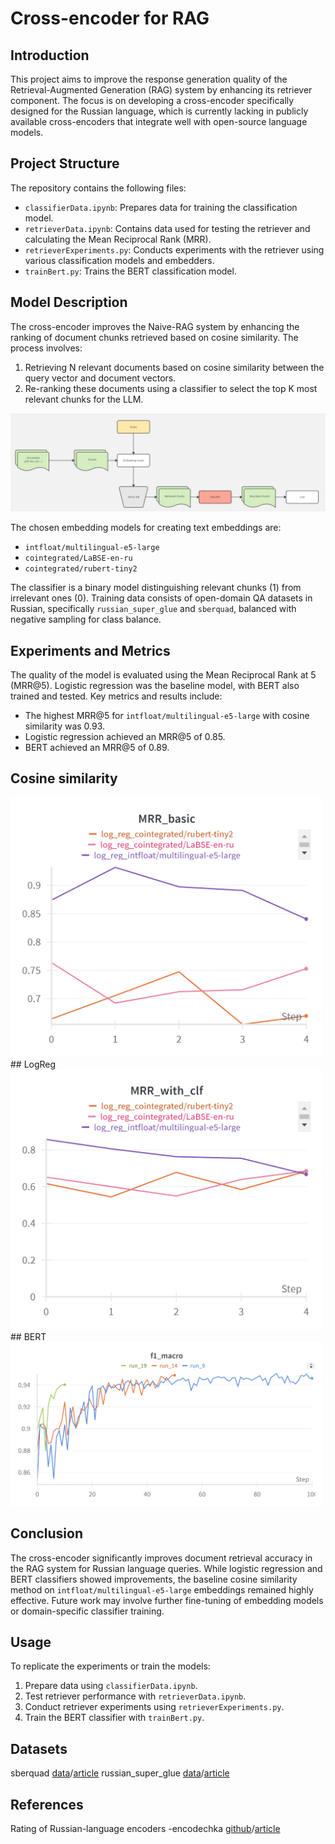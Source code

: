 # Cross-encoder for RAG

## Introduction
This project aims to improve the response generation quality of the Retrieval-Augmented Generation (RAG) system by enhancing its retriever component. The focus is on developing a cross-encoder specifically designed for the Russian language, which is currently lacking in publicly available cross-encoders that integrate well with open-source language models.

## Project Structure
The repository contains the following files:

- `classifierData.ipynb`: Prepares data for training the classification model.
- `retrieverData.ipynb`: Contains data used for testing the retriever and calculating the Mean Reciprocal Rank (MRR).
- `retrieverExperiments.py`: Conducts experiments with the retriever using various classification models and embedders.
- `trainBert.py`: Trains the BERT classification model.

## Model Description
The cross-encoder improves the Naive-RAG system by enhancing the ranking of document chunks retrieved based on cosine similarity. The process involves:
1. Retrieving N relevant documents based on cosine similarity between the query vector and document vectors.
2. Re-ranking these documents using a classifier to select the top K most relevant chunks for the LLM.

![architecture](images/architecture.png)

The chosen embedding models for creating text embeddings are:
- `intfloat/multilingual-e5-large`
- `cointegrated/LaBSE-en-ru`
- `cointegrated/rubert-tiny2`

The classifier is a binary model distinguishing relevant chunks (1) from irrelevant ones (0). Training data consists of open-domain QA datasets in Russian, specifically `russian_super_glue` and `sberquad`, balanced with negative sampling for class balance.

## Experiments and Metrics
The quality of the model is evaluated using the Mean Reciprocal Rank at 5 (MRR@5). Logistic regression was the baseline model, with BERT also trained and tested. Key metrics and results include:
- The highest MRR@5 for `intfloat/multilingual-e5-large` with cosine similarity was 0.93.
- Logistic regression achieved an MRR@5 of 0.85.
- BERT achieved an MRR@5 of 0.89.

## Cosine similarity
<img src="images/cos.png" alt="Cosine similarity" width="500"/>
## LogReg
<img src="images/logreg.png" alt="LogReg" width="500"/>
## BERT
<img src="images/bert.png" alt="BERT" width="500"/>

## Conclusion
The cross-encoder significantly improves document retrieval accuracy in the RAG system for Russian language queries. While logistic regression and BERT classifiers showed improvements, the baseline cosine similarity method on `intfloat/multilingual-e5-large` embeddings remained highly effective. Future work may involve further fine-tuning of embedding models or domain-specific classifier training.

## Usage
To replicate the experiments or train the models:
1. Prepare data using `classifierData.ipynb`.
2. Test retriever performance with `retrieverData.ipynb`.
3. Conduct retriever experiments using `retrieverExperiments.py`.
4. Train the BERT classifier with `trainBert.py`.

## Datasets
sberquad [data](https://huggingface.co/datasets/kuznetsoffandrey/sberquad)/[article](https://arxiv.org/abs/1912.09723)
russian_super_glue [data](https://huggingface.co/datasets/RussianNLP/russian_super_glue)/[article](https://arxiv.org/abs/2010.15925)

## References
Rating of Russian-language encoders -encodechka [github](https://github.com/avidale/encodechka)/[article](https://habr.com/ru/articles/669674/)
